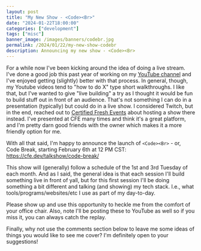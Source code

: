 ```yaml
---
layout: post
title: "My New Show - <Code><Br>"
date: "2024-01-22T18:00:00"
categories: ["development"]
tags: ["misc"]
banner_image: /images/banners/codebr.jpg
permalink: /2024/01/22/my-new-show-codebr
description: Announcing my new show - <Code><Br>
---
```


For a while now I've been kicking around the idea of doing a live stream. I've done a good job this past year of working on my [YouTube channel](https://youtube.com/theraymondcamden) and I've enjoyed getting (slightly) better with that process. In general, though, my Youtube videos tend to "how to do X" type short walkthroughs. I like that, but I've wanted to give "live building" a try as I thought it would be fun to build stuff out in front of an audience. That's not something I can do in a presentation (typically) but could do in a live show. I considered Twitch, but in the end, reached out to [Certified Fresh Events](https://cfe.dev/) about hosting a show there instead. I've presented at CFE many times and think it's a great platform, and I'm pretty darn good friends with the owner which makes it a more friendly option for me.

With all that said, I'm happy to announce the launch of `<Code><Br>` - or, Code Break, starting February 6th at 12 PM CST: <https://cfe.dev/talkshow/code-break/>

This show will (generally) follow a schedule of the 1st and 3rd Tuesday of each month. And as I said, the general idea is that each session I'll build something live in front of yall, but for this first session I'll be doing something a bit different and talking (and showing) my tech stack. I.e., what tools/programs/websites/etc I use as part of my day-to-day. 

Please show up and use this opportunity to heckle me from the comfort of your office chair. Also, note I'll be posting these to YouTube as well so if you miss it, you can always catch the replay. 

Finally, why not use the comments section below to leave me some ideas of things you would like to see me cover? I'm definitely open to your suggestions!